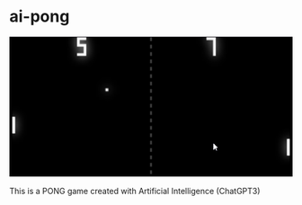 # ai-pong

![Preview](https://raw.githubusercontent.com/intermosh/ai-pong/main/preview.gif)

This is a PONG game created with Artificial Intelligence (ChatGPT3)